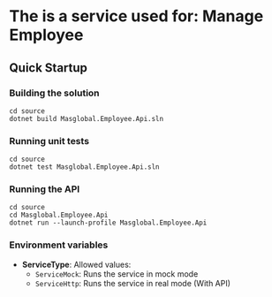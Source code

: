# The is a service used for: Manage Employee

## Quick Startup

### Building the solution
```shell
cd source
dotnet build Masglobal.Employee.Api.sln
```

### Running unit tests
```shell
cd source
dotnet test Masglobal.Employee.Api.sln
```

### Running the API
```shell
cd source
cd Masglobal.Employee.Api
dotnet run --launch-profile Masglobal.Employee.Api
```

### Environment variables
 - **ServiceType**: Allowed values:
    - `ServiceMock`: Runs the service in mock mode
    - `ServiceHttp`: Runs the service in real mode (With API)
